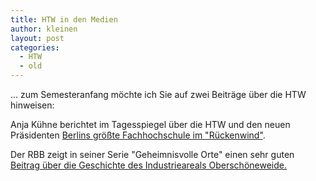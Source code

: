 ```yaml
---
title: HTW in den Medien
author: kleinen
layout: post
categories:
  - HTW
  - old
---
```


... zum Semesteranfang möchte ich Sie auf zwei Beiträge über die HTW hinweisen:


Anja Kühne berichtet im Tagesspiegel über die HTW und den neuen Präsidenten [Berlins größte Fachhochschule im "Rückenwind"](http://www.tagesspiegel.de/wissen/praesidentenwechsel-an-der-htw-berlin-berlins-groesste-fachhochschule-im-rueckenwind/10766248.html).

Der RBB zeigt in seiner Serie "Geheimnisvolle Orte" einen sehr guten [Beitrag über die Geschichte des Industrieareals Oberschöneweide.](http://www.rbb-online.de/geheimnisvolle_orte/archiv/industrieareal-oberschoeneweide.html)
